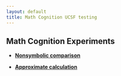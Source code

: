 ```yaml
---
layout: default
title: Math Cognition UCSF testing
---
```


## Math Cognition Experiments

* **[Nonsymbolic comparison](/experiments/nonsymbolic_comparison.html)**

* **[Approximate calculation](/experiments/approximate_calculation.html)**